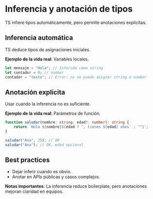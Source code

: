 # Inferencia y anotación de tipos

TS infiere tipos automáticamente, pero permite anotaciones explícitas.

## Inferencia automática

TS deduce tipos de asignaciones iniciales.

**Ejemplo de la vida real**: Variables locales.

```typescript
let mensaje = "Hola"; // Inferido como string
let contador = 0; // number
contador = "texto"; // Error: no se puede asignar string a number
```

## Anotación explícita

Usar cuando la inferencia no es suficiente.

**Ejemplo de la vida real**: Parámetros de función.

```typescript
function saludar(nombre: string, edad?: number): string {
    return `Hola ${nombre}${edad ? `, tienes ${edad} años` : ""}`;
}

saludar("Ana", 25); // OK
saludar("Ana"); // OK, edad opcional
```

## Best practices

- Dejar inferir cuando es obvio.
- Anotar en APIs públicas y casos complejos.

**Notas importantes**: La inferencia reduce boilerplate, pero anotaciones mejoran claridad en equipos.